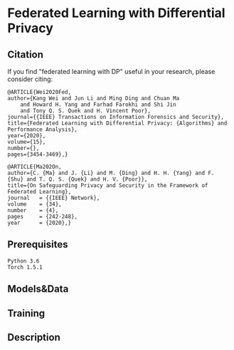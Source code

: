 Federated Learning with Differential Privacy
======
Citation
-----
If you find "federated learning with DP" useful in your research, please consider citing:

    @ARTICLE{Wei2020Fed,
    author={Kang Wei and Jun Li and Ming Ding and Chuan Ma 
        and Howard H. Yang and Farhad Farokhi and Shi Jin
        and Tony Q. S. Quek and H. Vincent Poor},
    journal={{IEEE} Transactions on Information Forensics and Security},
    title={Federated Learning with Differential Privacy: {Algorithms} and Performance Analysis},
    year={2020},
    volume={15},
    number={},
    pages={3454-3469},}

    @ARTICLE{Ma202On,
    author={C. {Ma} and J. {Li} and M. {Ding} and H. H. {Yang} and F. {Shu} and T. Q. S. {Quek} and H. V. {Poor}},
    title={On Safeguarding Privacy and Security in the Framework of Federated Learning},
    journal   = {{IEEE} Network},
    volume    = {34},
    number    = {4},
    pages     = {242-248},
    year      = {2020},}

Prerequisites
-----
    Python 3.6
    Torch 1.5.1
Models&Data
-----

Training
-----

Description
-----
